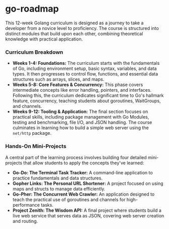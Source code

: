 # go-roadmap

This 12-week Golang curriculum is designed as a journey to take a developer from a novice level to proficiency. The course is structured into distinct modules that build upon each other, combining theoretical knowledge with practical application.

### Curriculum Breakdown

* **Weeks 1-4: Foundations:** The curriculum starts with the fundamentals of Go, including environment setup, basic syntax, variables, and data types. It then progresses to control flow, functions, and essential data structures such as arrays, slices, and maps.
* **Weeks 5-8: Core Features & Concurrency:** This phase covers intermediate concepts like error handling, pointers, and interfaces. Following this, the curriculum dedicates significant time to Go's hallmark feature, concurrency, teaching students about goroutines, WaitGroups, and channels.
* **Weeks 9-12: Tooling & Application:** The final section focuses on practical skills, including package management with Go Modules, testing and benchmarking, file I/O, and JSON handling. The course culminates in learning how to build a simple web server using the `net/http` package.

### Hands-On Mini-Projects

A central part of the learning process involves building four detailed mini-projects that allow students to apply the concepts they've learned:
* **Go-Do: The Terminal Task Tracker:** A command-line application to practice fundamentals and data structures.
* **Gopher Links: The Personal URL Shortener:** A project focused on using maps and structs to manage data efficiently.
* **Go-Pher: The Concurrent Web Crawler:** An application designed to teach the practical use of goroutines and channels for high-performance tasks.
* **Project Zenith: The Wisdom API:** A final project where students build a live web service that serves data as JSON, covering web server creation and routing.

